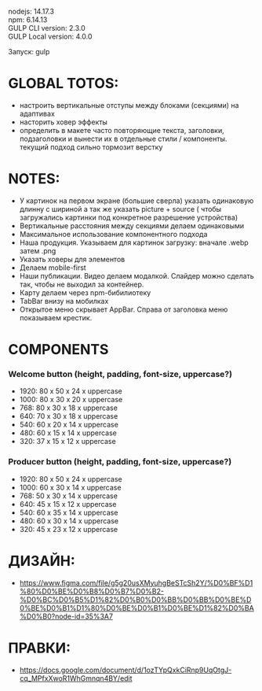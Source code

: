 nodejs: 14.17.3     
npm: 6.14.13        
GULP CLI version: 2.3.0      
GULP Local version: 4.0.0         

Запуск: gulp    

# GLOBAL TOTOS:
- настроить вертикальные отступы между блоками (секциями) на адаптивах  
- насторить ховер эффекты   
- определить в макете часто повторяющие текста, заголовки, подзаголовки и вынести их в отдельные стили / компоненты. текущий подход сильно тормозит верстку

# NOTES: 
- У картинок на первом экране (большие сверла) указать одинаковую длинну с шириной а так же указать picture + source ( чтобы загружались картинки под конкретное разрешение устройства)
- Вертикальные расстояния между секциями делаем одинаковыми
- Максимальное использование компонентного подхода
- Наша продукция. Указываем для картинок загрузку: вначале .webp затем .png
- Указать ховеры для элементов
- Делаем mobile-first
- Наши публикации. Видео делаем модалкой. Слайдер можно сделать так, чтобы не выходил за контейнер.
- Карту делаем через npm-бибилиотеку
- TabBar внизу на мобилках
- Открытое меню скрывает AppBar. Справа от заголовка меню показываем крестик.

# COMPONENTS
### Welcome button (height, padding, font-size, uppercase?)
* 1920: 80 x 50 x 24 x uppercase
* 1000: 80 x 30 x 20 x uppercase
* 768: 80 x 30 x 18 x uppercase
* 640: 70 x 30 x 18 x uppercase
* 540: 60 x 20 x 14 x uppercase 
* 480: 60 x 15 x 14 x uppercase
* 320: 37 x 15 x 12 x uppercase
### Producer button (height, padding, font-size, uppercase?)
* 1920: 80 x 50 x 24 x uppercase
* 1000: 60 x 30 x 14 x uppercase
* 768: 50 x 30 x 14 x uppercase
* 640: 45 x 15 x 12 x uppercase
* 540: 60 x 35 x 14 x uppercase 
* 480: 60 x 30 x 14 x uppercase
* 320: 45 x 23 x 12 x uppercase

# ДИЗАЙН: 
* https://www.figma.com/file/g5g20usXMyuhgBeSTcSh2Y/%D0%BF%D1%80%D0%BE%D0%B8%D0%B7%D0%B2-%D0%BC%D0%B5%D1%82%D0%B0%D0%BB%D0%BB%D0%BE%D0%BE%D0%B1%D1%80%D0%BE%D0%B1%D0%BE%D1%82%D0%BA%D0%B0?node-id=35%3A7

# ПРАВКИ:
* https://docs.google.com/document/d/1ozTYpQxkCiRnp9UqOtgJ-cq_MPfxXwoR1WhGmnqn4BY/edit